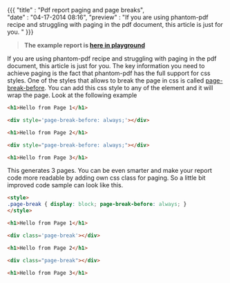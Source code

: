 ﻿{{{
    "title"    : "Pdf report paging and page breaks",  
    "date"     : "04-17-2014 08:16",
    "preview"  : "If you are using phantom-pdf recipe and struggling with paging in the pdf document, this article is just for you. "
}}}


>**The example report is [here in playground](https://playground.jsreport.net/w/anon/~U6DJbEz)**

If you are using phantom-pdf recipe and struggling with paging in the pdf document, this article is just for you. The key information you need to achieve paging is the fact that phantom-pdf has the full support for css styles. One of the styles that allows to break the page in css is called [page-break-before](http://www.w3schools.com/cssref/pr_print_pagebb.asp). You can add this css style to  any of the element and it will wrap the page. Look at the following example

```html
<h1>Hello from Page 1</h1>

<div style='page-break-before: always;'></div>

<h1>Hello from Page 2</h1>

<div style="page-break-before: always;"></div>

<h1>Hello from Page 3</h1>
```

This generates 3 pages. You can be even smarter and make your report code more readable by adding own css class for paging. 
So a little bit improved code sample can look like this.

```html
<style>
.page-break	{ display: block; page-break-before: always; }
</style>

<h1>Hello from Page 1</h1>

<div class='page-break'></div>

<h1>Hello from Page 2</h1>

<div class="page-break"></div>

<h1>Hello from Page 3</h1>
```
